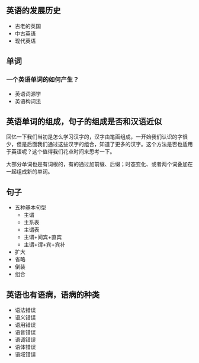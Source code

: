 ## 英语的发展历史

- 古老的英国
- 中古英语
- 现代英语

## 单词

### 一个英语单词的如何产生？

- 英语词源学
- 英语构词法

## 英语单词的组成，句子的组成是否和汉语近似

回忆一下我们当初是怎么学习汉字的，汉字由笔画组成，一开始我们认识的字很少，但是后面我们通过这些汉字的组合，知道了更多的汉字。这个方法是否也适用于英语呢？这个值得我们花点时间来思考一下。

大部分单词也是有词根的，有的通过加前缀、后缀；时态变化、或者两个词叠加在一起组成新的单词。

## 句子

- 五种基本句型
  - 主谓
  - 主系表
  - 主谓表
  - 主谓+间宾+直宾
  - 主谓+谓+宾+宾补
- 扩大
- 省略
- 倒装
- 组合


## 英语也有语病，语病的种类

- 语法错误
- 语义错误
- 语用错误
- 语音错误
- 语调错误
- 语体错误
- 语域错误